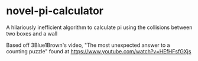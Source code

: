 # novel-pi-calculator
A hilariously inefficient algorithm to calculate pi using the collisions between two boxes and a wall

Based off 3Blue1Brown's video, "The most unexpected answer to a counting puzzle" found at https://www.youtube.com/watch?v=HEfHFsfGXjs
